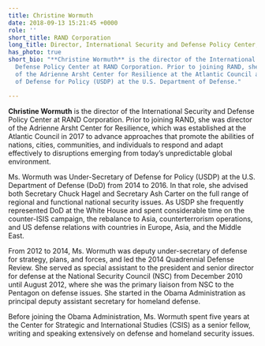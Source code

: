 ```yaml
---
title: Christine Wormuth
date: 2018-09-13 15:21:45 +0000
role: ''
short_title: RAND Corporation
long_title: Director, International Security and Defense Policy Center, RAND Corporation
has_photo: true
short_bio: "**Christine Wormuth** is the director of the International Security and
  Defense Policy Center at RAND Corporation. Prior to joining RAND, she was director
  of the Adrienne Arsht Center for Resilience at the Atlantic Council and Under-Secretary
  of Defense for Policy (USDP) at the U.S. Department of Defense."

---
```

**Christine Wormuth** is the director of the International Security and Defense Policy Center at RAND Corporation. Prior to joining RAND, she was director of the Adrienne Arsht Center for Resilience, which was established at the Atlantic Council in 2017 to advance approaches that promote the abilities of nations, cities, communities, and individuals to respond and adapt effectively to disruptions emerging from today’s unpredictable global environment.  
  
Ms. Wormuth was Under-Secretary of Defense for Policy (USDP) at the U.S. Department of Defense (DoD) from 2014 to 2016. In that role, she advised both Secretary Chuck Hagel and Secretary Ash Carter on the full range of regional and functional national security issues. As USDP she frequently represented DoD at the White House and spent considerable time on the counter-ISIS campaign, the rebalance to Asia, counterterrorism operations, and US defense relations with countries in Europe, Asia, and the Middle East.    
  
From 2012 to 2014, Ms. Wormuth was deputy under-secretary of defense for strategy, plans, and forces, and led the 2014 Quadrennial Defense Review. She served as special assistant to the president and senior director for defense at the National Security Council (NSC) from December 2010 until August 2012, where she was the primary liaison from NSC to the Pentagon on defense issues. She started in the Obama Administration as principal deputy assistant secretary for homeland defense.   
  
Before joining the Obama Administration, Ms. Wormuth spent five years at the Center for Strategic and International Studies (CSIS) as a senior fellow, writing and speaking extensively on defense and homeland security issues.